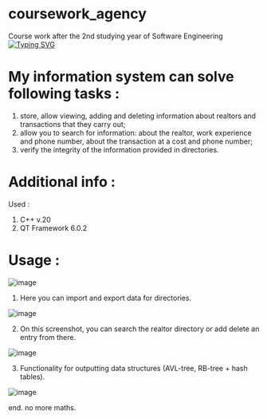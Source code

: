 # coursework_agency
Course work after the 2nd studying year of Software Engineering
[![Typing SVG](https://readme-typing-svg.herokuapp.com?color=%2336BCF7&lines=Real+Estate+Agency)](https://git.io/typing-svg)
# My information system can solve following tasks :

1) store, allow viewing, adding and deleting
information about realtors and transactions that they carry out;
2) allow you to search for information: about the realtor, work experience and
phone number, about the transaction at a cost and phone number;
3) verify the integrity of the information provided in
directories.

# Additional info :
Used :
1) C++ v.20
2) QT Framework 6.0.2

# Usage :
![image](https://github.com/elstrak/coursework_agency/assets/89124030/ab606ea9-a37b-4b1a-bd1b-1b5aff7902b7)

1) Here you can import and export data for directories.

![image](https://github.com/elstrak/coursework_agency/assets/89124030/2069f04e-7f39-4447-838f-ef1e1e25f2d6)

2) On this screenshot, you can search the realtor directory or add delete an entry from there.

![image](https://github.com/elstrak/coursework_agency/assets/89124030/2c66e210-9ff0-47f2-8864-452a7c020f33)

3) Functionality for outputting data structures (AVL-tree, RB-tree + hash tables).

![image](https://github.com/elstrak/coursework_agency/assets/89124030/d90ffe4f-33cb-4f8e-b3f5-7f1f966a3c0e)

end. no more maths.





